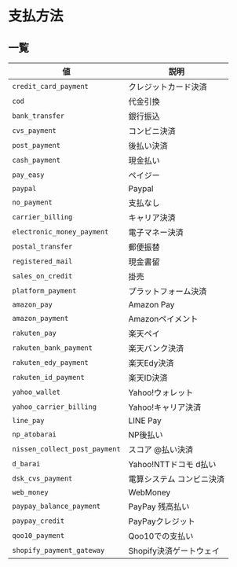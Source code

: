 # 支払方法

## 一覧

| 値 | 説明 |
| --- | --- |
| `credit_card_payment` | クレジットカード決済 |
| `cod` | 代金引換 |
| `bank_transfer` | 銀行振込 |
| `cvs_payment` | コンビニ決済 |
| `post_payment` | 後払い決済 |
| `cash_payment` | 現金払い |
| `pay_easy` | ペイジー |
| `paypal` | Paypal |
| `no_payment` | 支払なし |
| `carrier_billing` | キャリア決済 |
| `electronic_money_payment` | 電子マネー決済 |
| `postal_transfer` | 郵便振替 |
| `registered_mail` | 現金書留 |
| `sales_on_credit` | 掛売 |
| `platform_payment` | プラットフォーム決済 |
| `amazon_pay` | Amazon Pay |
| `amazon_payment` | Amazonペイメント |
| `rakuten_pay` | 楽天ペイ |
| `rakuten_bank_payment` | 楽天バンク決済 |
| `rakuten_edy_payment` | 楽天Edy決済 |
| `rakuten_id_payment` | 楽天ID決済 |
| `yahoo_wallet` | Yahoo!ウォレット |
| `yahoo_carrier_billing` | Yahoo!キャリア決済 |
| `line_pay` | LINE Pay |
| `np_atobarai` | NP後払い |
| `nissen_collect_post_payment` | スコア @払い決済 |
| `d_barai` | Yahoo!NTTドコモ d払い |
| `dsk_cvs_payment` | 電算システム コンビニ決済 |
| `web_money` | WebMoney |
| `paypay_balance_payment` | PayPay 残高払い |
| `paypay_credit` | PayPayクレジット |
| `qoo10_payment` | Qoo10での支払い |
| `shopify_payment_gateway` | Shopify決済ゲートウェイ |